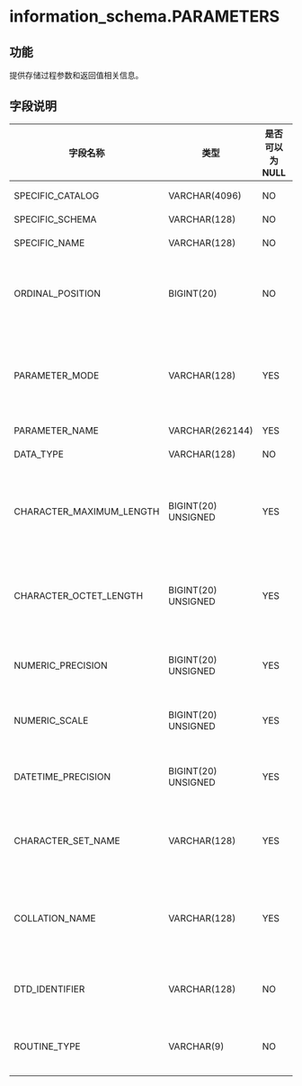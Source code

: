 information_schema.PARAMETERS 
==================================================



功能 
-----------

提供存储过程参数和返回值相关信息。

字段说明 
-------------



|         **字段名称**         |        **类型**        | **是否可以为 NULL** |                                                                                                    **描述**                                                                                                     |
|--------------------------|----------------------|----------------|---------------------------------------------------------------------------------------------------------------------------------------------------------------------------------------------------------------|
| SPECIFIC_CATALOG         | VARCHAR(4096)        | NO             | 固定值（def）                                                                                                                                                                                                      |
| SPECIFIC_SCHEMA          | VARCHAR(128)         | NO             | 数据库名                                                                                                                                                                                                          |
| SPECIFIC_NAME            | VARCHAR(128)         | NO             | 存储过程名                                                                                                                                                                                                         |
| ORDINAL_POSITION         | BIGINT(20)           | NO             | 参数位置（对于函数的返回值该值是 0）                                                                                                                                                                                           |
| PARAMETER_MODE           | VARCHAR(128)         | YES            | 参数类型：<ul><li>IN</li><li>INOUT</li><li>OUT</li><li>NULL</li></ul>   |
| PARAMETER_NAME           | VARCHAR(262144)      | YES            | 参数名                                                                                                                                                                                                           |
| DATA_TYPE                | VARCHAR(128)         | NO             | 参数数据类型                                                                                                                                                                                                        |
| CHARACTER_MAXIMUM_LENGTH | BIGINT(20)  UNSIGNED | YES            | 对于 String 类型的参数，记录字符最大长度                                                                                                                                                                                      |
| CHARACTER_OCTET_LENGTH   | BIGINT(20)  UNSIGNED | YES            | 对于 String 类型的参数，记录字节的最大长度                                                                                                                                                                                     |
| NUMERIC_PRECISION        | BIGINT(20)  UNSIGNED | YES            | 对于数值类型的参数，记录 Precision                                                                                                                                                                                        |
| NUMERIC_SCALE            | BIGINT(20)  UNSIGNED | YES            | 对于数值类型的参数，记录 Scale                                                                                                                                                                                            |
| DATETIME_PRECISION       | BIGINT(20)  UNSIGNED | YES            | 对于日期类型，记录日期类型的精度                                                                                                                                                                                              |
| CHARACTER_SET_NAME       | VARCHAR(128)         | YES            | 对于 String 类型的参数，记录字符集                                                                                                                                                                                         |
| COLLATION_NAME           | VARCHAR(128)         | YES            | 对于 String 类型的参数，记录字符排序规则                                                                                                                                                                                      |
| DTD_IDENTIFIER           | VARCHAR(128)         | NO             | 字符形式记录数据类型的详细信息                                                                                                                                                                                               |
| ROUTINE_TYPE             | VARCHAR(9)           | NO             | 存储过程的类型（过程/函数）                                                                                                                                                                                                |


